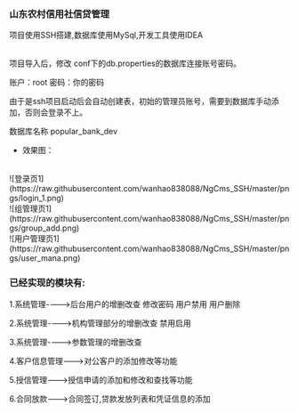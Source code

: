 ### 山东农村信用社信贷管理

项目使用SSH搭建,数据库使用MySql,开发工具使用IDEA

<br>
项目导入后，修改 conf下的db.properties的数据库连接账号密码。
<br>

账户：root 密码：你的密码
<br>

由于是ssh项目启动后会自动创建表，初始的管理员账号，需要到数据库手动添加，否则会登录不上。
<br>

数据库名称 popular_bank_dev

* 效果图：
<br>
 ![登录页1](https://raw.githubusercontent.com/wanhao838088/NgCms_SSH/master/pngs/login_1.png)
 <br>
 ![组管理页1](https://raw.githubusercontent.com/wanhao838088/NgCms_SSH/master/pngs/group_add.png)
 <br>
 ![用户管理页1](https://raw.githubusercontent.com/wanhao838088/NgCms_SSH/master/pngs/user_mana.png)

### 已经实现的模块有:

1.系统管理---->后台用户的增删改查 修改密码 用户禁用 用户删除

2.系统管理---->机构管理部分的增删改查 禁用启用

3.系统管理---->参数管理的增删改查

4.客户信息管理--->对公客户的添加修改等功能 

5.授信管理--->授信申请的添加和修改和查找等功能

6.合同放款--->合同签订,贷款发放列表和凭证信息的添加
